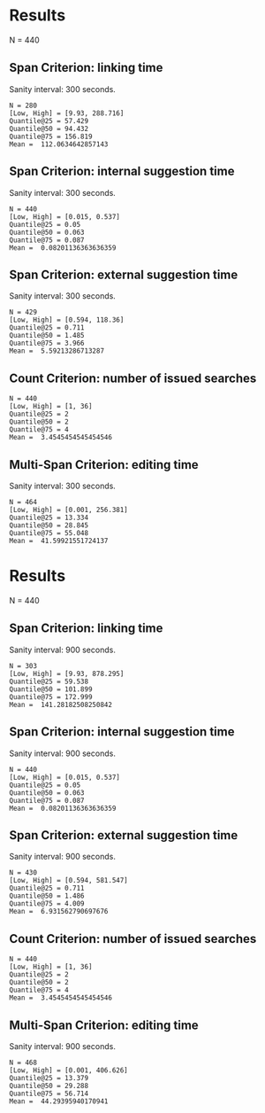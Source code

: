 # Results

N =  440

## Span Criterion:  linking time

Sanity interval: 300 seconds.

```
N = 280
[Low, High] = [9.93, 288.716]
Quantile@25 = 57.429
Quantile@50 = 94.432
Quantile@75 = 156.819
Mean =  112.0634642857143
```


## Span Criterion:  internal suggestion time

Sanity interval: 300 seconds.

```
N = 440
[Low, High] = [0.015, 0.537]
Quantile@25 = 0.05
Quantile@50 = 0.063
Quantile@75 = 0.087
Mean =  0.08201136363636359
```


## Span Criterion:  external suggestion time

Sanity interval: 300 seconds.

```
N = 429
[Low, High] = [0.594, 118.36]
Quantile@25 = 0.711
Quantile@50 = 1.485
Quantile@75 = 3.966
Mean =  5.59213286713287
```


## Count Criterion:  number of issued searches


```
N = 440
[Low, High] = [1, 36]
Quantile@25 = 2
Quantile@50 = 2
Quantile@75 = 4
Mean =  3.4545454545454546
```


## Multi-Span Criterion:  editing time

Sanity interval: 300 seconds.

```
N = 464
[Low, High] = [0.001, 256.381]
Quantile@25 = 13.334
Quantile@50 = 28.845
Quantile@75 = 55.048
Mean =  41.59921551724137
```

# Results

N =  440

## Span Criterion:  linking time

Sanity interval: 900 seconds.

```
N = 303
[Low, High] = [9.93, 878.295]
Quantile@25 = 59.538
Quantile@50 = 101.899
Quantile@75 = 172.999
Mean =  141.28182508250842
```


## Span Criterion:  internal suggestion time

Sanity interval: 900 seconds.

```
N = 440
[Low, High] = [0.015, 0.537]
Quantile@25 = 0.05
Quantile@50 = 0.063
Quantile@75 = 0.087
Mean =  0.08201136363636359
```


## Span Criterion:  external suggestion time

Sanity interval: 900 seconds.

```
N = 430
[Low, High] = [0.594, 581.547]
Quantile@25 = 0.711
Quantile@50 = 1.486
Quantile@75 = 4.009
Mean =  6.931562790697676
```


## Count Criterion:  number of issued searches


```
N = 440
[Low, High] = [1, 36]
Quantile@25 = 2
Quantile@50 = 2
Quantile@75 = 4
Mean =  3.4545454545454546
```


## Multi-Span Criterion:  editing time

Sanity interval: 900 seconds.

```
N = 468
[Low, High] = [0.001, 406.626]
Quantile@25 = 13.379
Quantile@50 = 29.288
Quantile@75 = 56.714
Mean =  44.29395940170941
```

